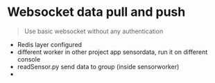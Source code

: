 # Websocket data pull and push

>Use basic websocket without any authentication 

  - Redis layer configured
  - different worker in other project app sensordata, run it on different console
  - readSensor.py send data to group (inside sensorworker)
  -
